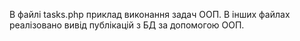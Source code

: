 В файлі tasks.php приклад виконання задач ООП. В інших файлах реалізовано вивід публікацій з БД за допомогою ООП.

